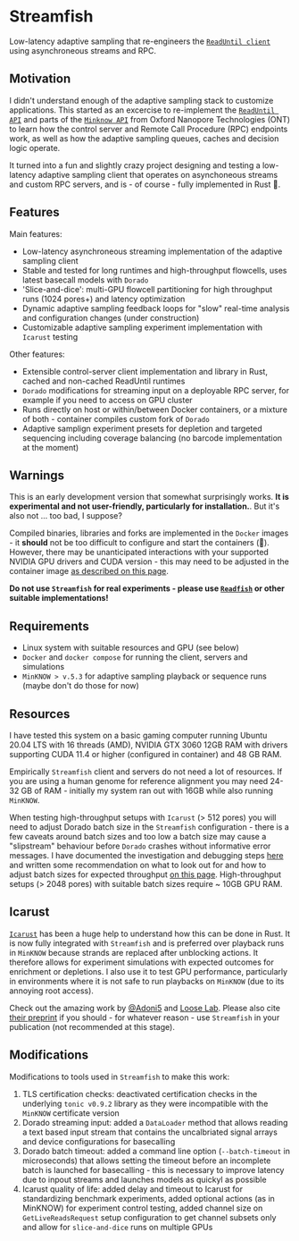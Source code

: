 # Streamfish

Low-latency adaptive sampling that re-engineers the [`ReadUntil client`](https://github.com/nanoporetech/read_until_api) using asynchroneous streams and RPC.

## Motivation

I didn't understand enough of the adaptive sampling stack to customize applications. This started as an excercise to re-implement the [`ReadUntil API`](https://github.com/nanoporetech/read_until_api) and parts of the [`Minknow API`](https://github.com/nanoporetech/minknow_api/tree/master/proto/minknow_api) from Oxford Nanopore Technologies (ONT) to learn how the control server and Remote Call Procedure (RPC) endpoints work, as well as how the adaptive sampling queues, caches and decision logic operate. 

It turned into a fun and slightly crazy project designing and testing a low-latency adaptive sampling client that operates on asynchoneous streams and custom RPC servers, and is - of course - fully implemented in Rust 🦀.

## Features

Main features:

* Low-latency asynchroneous streaming implementation of the adaptive sampling client
* Stable and tested for long runtimes and high-throughput flowcells, uses latest basecall models with `Dorado`
* 'Slice-and-dice': multi-GPU flowcell partitioning for high throughput runs (1024 pores+) and latency optimization
* Dynamic adaptive sampling feedback loops for "slow" real-time analysis and configuration changes (under construction)
* Customizable adaptive sampling experiment implementation  with `Icarust` testing

Other features:

* Extensible control-server client implementation and library in Rust, cached and non-cached ReadUntil runtimes
* `Dorado` modifications for streaming input on a deployable RPC server, for example if you need to access on GPU cluster
* Runs directly on host or within/between Docker containers, or a mixture of both - container compiles custom fork of `Dorado`
* Adaptive samplign experiment presets for depletion and targeted sequencing including coverage balancing (no barcode implementation at the moment)

## Warnings

This is an early development version that somewhat surprisingly works. **It is experimental and not user-friendly, particularly for installation.**. But it's also not ... too bad, I suppose?

Compiled binaries, libraries and forks are implemented in the `Docker` images - it **should** not be too difficult to configure and start the containers (😬). However, there may be unanticipated interactions with your supported NVIDIA GPU drivers and CUDA version - this may need to be adjusted in the container image [as described on this page](docs/gpu.md). 

**Do not use `Streamfish` for real experiments - please use [`Readfish`](https://github.com/LooseLab/readfish) or other suitable implementations!**

## Requirements

* Linux system with suitable resources and GPU (see below)
* `Docker` and `docker compose` for running the client, servers and simulations
* `MinKNOW > v.5.3` for adaptive sampling playback or sequence runs (maybe don't do those for now)

## Resources

I have tested this system on a basic gaming computer running Ubuntu 20.04 LTS with 16 threads (AMD), NVIDIA GTX 3060 12GB RAM with drivers supporting CUDA 11.4 or higher (configured in container) and 48 GB RAM. 

Empirically `Streamfish` client and servers do not need a lot of resources. If you are using a human genome for reference alignment you may need 24-32 GB of RAM - initially my system ran out with 16GB while also running `MinKNOW`. 

When testing high-throughput setups with `Icarust` (> 512 pores) you will need to adjust Dorado batch size in the `Streamfish` configuration - there is a few caveats around batch sizes and too low a batch size may cause a "slipstream" behaviour before `Dorado` crashes without informative error messages. I have documented the investigation and debugging steps [here](https://github.com/esteinig/Streamfish/issues/18) and written some recommendation on what to look out for and how to adjust batch sizes for expected throughput [on this page](docs/gpu.md). High-throughput setups (> 2048 pores) with suitable batch sizes require ~ 10GB GPU RAM.

## Icarust

[`Icarust`](https://github.com/LooseLab/Icarust) has been a huge help to understand how this can be done in Rust. It is now fully integrated with `Streamfish` and is preferred over playback runs in `MinKNOW` because strands are replaced after unblocking actions. It therefore allows for experiment simulations with expected outcomes for enrichment or depletions. I also use it to test GPU performance, particularly in environments where it is not safe to run playbacks on `MinKNOW` (due to its annoying root access). 

Check out the amazing work by [@Adoni5](https://github.com/Adoni5) and [Loose Lab](https://github.com/LooseLab). Please also cite [their preprint](https://www.biorxiv.org/content/10.1101/2023.05.16.540986v1) if you should - for whatever reason - use `Streamfish` in your publication (not recommended at this stage).

## Modifications

Modifications to tools used in `Streamfish` to make this work:

1. TLS certification checks: deactivated certification checks in the underlying `tonic v0.9.2` library as they were incompatible with the `MinKNOW` certificate version
2. Dorado streaming input: added a `DataLoader` method that allows reading a text based input stream that contains the uncalbriated signal arrays and device configurations for basecalling
3. Dorado batch timeout: added a command line option (`--batch-timeout` in microseconds) that allows setting the timeout before an incomplete batch is launched for basecalling - this is necessary to improve latency due to inpout streams and launches models as quickyl as possible
4. Icarust quality of life: added delay and timeout to Icarust for standardizing benchmark experiments, added optional actions (as in MinKNOW) for experiment control testing, added channel size on `GetLiveReadsRequest` setup configuration to get channel subsets only and allow for `slice-and-dice` runs on multiple GPUs

